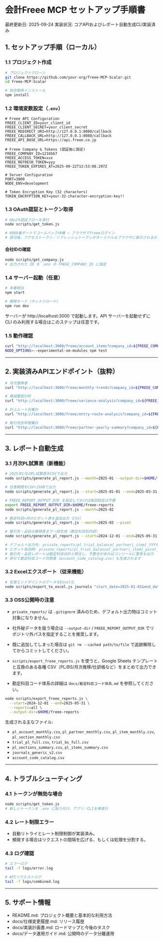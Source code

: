 # 会計Freee MCP セットアップ手順書

最終更新日: 2025-09-24
実装状況: コアAPIおよびレポート自動生成CLI実装済み

## 1. セットアップ手順（ローカル）

### 1.1 プロジェクト作成

```bash
# プロジェクトクローン
git clone https://github.com/your-org/freee-MCP-Scalar.git
cd freee-MCP-Scalar

# 依存関係インストール
npm install
```

### 1.2 環境変数設定（`.env`）

```env
# Freee API Configuration
FREEE_CLIENT_ID=your_client_id
FREEE_CLIENT_SECRET=your_client_secret
FREEE_REDIRECT_URI=http://127.0.0.1:8080/callback
FREEE_CALLBACK_URL=http://127.0.0.1:8080/callback
FREEE_API_BASE_URL=https://api.freee.co.jp

# Freee Company & Tokens (認証後に設定)
FREEE_COMPANY_ID=1234567
FREEE_ACCESS_TOKEN=xxx
FREEE_REFRESH_TOKEN=yyy
FREEE_TOKEN_EXPIRES_AT=2025-09-22T13:53:08.297Z

# Server Configuration
PORT=3000
NODE_ENV=development

# Token Encryption Key (32 characters)
TOKEN_ENCRYPTION_KEY=your-32-character-encryption-key!!
```

### 1.3 OAuth認証とトークン取得

```bash
# OAuth認証フローを実行
node scripts/get_token.js

# 8080番ポートでコールバック待機 → ブラウザでfreeeログイン
# 認可後、アクセストークン／リフレッシュトークンがターミナル＆ブラウザに表示されるので .env に追記する
```

#### 会社IDの確認

```bash
node scripts/get_company.js
# 出力された ID を .env の FREEE_COMPANY_ID に設定
```

### 1.4 サーバー起動（任意）

```bash
# 本番相当
npm start

# 開発モード（ホットリロード）
npm run dev
```

サーバーが http://localhost:3000 で起動します。API サーバーを起動せずに CLI のみ利用する場合はこのステップは任意です。

### 1.5 動作確認

```bash
curl "http://localhost:3000/freee/account_items?company_id=${FREEE_COMPANY_ID}"
NODE_OPTIONS=--experimental-vm-modules npm test
```

---

## 2. 実装済みAPIエンドポイント（抜粋）

```bash
# 月次推移表
curl "http://localhost:3000/freee/monthly-trends?company_id=${FREEE_COMPANY_ID}&start_date=2025-01-01&end_date=2025-01-31"

# 増減要因分析
curl "http://localhost:3000/freee/variance-analysis?company_id=${FREEE_COMPANY_ID}&current_start=2025-01-01&current_end=2025-01-31&previous_start=2024-12-01&previous_end=2024-12-31"

# 計上ルート別集計
curl "http://localhost:3000/freee/entry-route-analysis?company_id=${FREEE_COMPANY_ID}&start_date=2025-01-01&end_date=2025-01-31"

# 取引先別年間集計
curl "http://localhost:3000/freee/partner-yearly-summary?company_id=${FREEE_COMPANY_ID}&start_date=2025-01-01&end_date=2025-12-31"
```

---

## 3. レポート自動生成

### 3.1 月次PL試算表（新機能）

```bash
# 2025年1月のPL試算表をCSVで出力
node scripts/generate_pl_report.js --month=2025-01 --output-dir=$HOME/freee-reports

# 任意期間をCSV+JSONで出力
node scripts/generate_pl_report.js --start=2025-01-01 --end=2025-03-31 --format=csv,json --output-dir=$HOME/freee-reports

# FREEE_REPORT_OUTPUT_DIR を設定しておけば毎回指定は不要
export FREEE_REPORT_OUTPUT_DIR=$HOME/freee-reports
node scripts/generate_pl_report.js --month=2025-02

# 勘定科目×月のピボット表を追加出力（CSV）
node scripts/generate_pl_report.js --month=2025-03 --pivot

# 取引先・品目の推移表まで一括生成（勘定科目別内訳）
node scripts/generate_pl_report.js --start=2024-12-01 --end=2025-05-31 --group=account,partner,item --pivot

# デフォルト出力先: private_reports/pl_trial_balance[_partner|_item]_YYYYMMDD_YYYYMMDD.csv
# ピボット有効時: private_reports/pl_trial_balance[_partner|_item]_pivot_YYYYMMDD_YYYYMMDD.csv
# 取引先・品目レポートは勘定科目合計と照合し、不整合があればコンソールに警告を出力
# 併せて勘定科目コード対照表（account_code_catalog.csv）も生成されます
```

### 3.2 Excelエクスポート（従来機能）

```bash
# 任意エンドポイントのデータをExcel化
node scripts/export_to_excel.js journals "start_date=2025-01-01&end_date=2025-01-31" output/journals.xlsx
```

### 3.3 OSS公開時の注意

- `private_reports/` は `.gitignore` 済みのため、デフォルト出力物はコミット対象になりません。
- 社外秘データを扱う場合は `--output-dir` / `FREEE_REPORT_OUTPUT_DIR` でリポジトリ外パスを指定することを推奨します。
- 既に追加してしまった場合は `git rm --cached path/to/file` で追跡解除してからコミットしてください。

- `scripts/export_freee_reports.js` を使うと、Google Sheets テンプレートと互換のある各種 CSV（PL/BS/月次推移/仕訳帳など）をまとめて出力できます。
- 勘定科目コード体系の詳細は `docs/勘定科目コード体系.md` を参照してください。

```bash
node scripts/export_freee_reports.js \
  --start=2024-12-01 --end=2025-05-31 \
  --reports=all \
  --output-dir=$HOME/freee-reports
```

生成される主なファイル:
- `pl_account_monthly.csv`, `pl_partner_monthly.csv`, `pl_item_monthly.csv`, `pl_section_monthly.csv`
- `trial_pl_full.csv`, `trial_bs_full.csv`
- `pl_sections_summary.csv`, `pl_items_summary.csv`
- `journals_generic_v2.csv`
- `account_code_catalog.csv`

---

## 4. トラブルシューティング

### 4.1 トークンが無効な場合

```bash
node scripts/get_token.js
# 新しいトークンを .env に貼り付け、アプリ／CLIを再実行
```

### 4.2 レート制限エラー

- 自動リトライとレート制限制御が実装済み。
- 頻発する場合はリクエストの間隔を広げる、もしくは処理を分割する。

### 4.3 ログ確認

```bash
# エラーログ
tail -f logs/error.log

# APIリクエストログ
tail -f logs/combined.log
```

---

## 5. サポート情報
- README.md: プロジェクト概要と基本的な利用方法
- docs/仕様変更履歴.md: リリース履歴
- docs/実装計画書.md: ロードマップと今後のタスク
- docs/データ運用ガイド.md: 公開時のデータ分離運用
